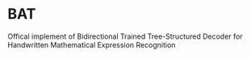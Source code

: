# BAT
Offical implement of Bidirectional Trained Tree-Structured Decoder for Handwritten Mathematical Expression Recognition
